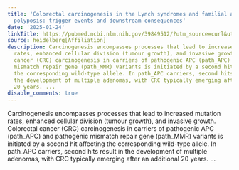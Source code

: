 ```yaml
---
title: 'Colorectal carcinogenesis in the Lynch syndromes and familial adenomatous
  polyposis: trigger events and downstream consequences'
date: '2025-01-24'
linkTitle: https://pubmed.ncbi.nlm.nih.gov/39849512/?utm_source=curl&utm_medium=rss&utm_campaign=pubmed-2&utm_content=1FakS-2QOkCT8HsMOQP1bCRQ4YzyumYOmxmF0moLsQ3dFB1E9V&fc=20220326224207&ff=20250124170819&v=2.18.0.post9+e462414
source: heidelberg[Affiliation]
description: Carcinogenesis encompasses processes that lead to increased mutation
  rates, enhanced cellular division (tumour growth), and invasive growth. Colorectal
  cancer (CRC) carcinogenesis in carriers of pathogenic APC (path_APC) and pathogenic
  mismatch repair gene (path_MMR) variants is initiated by a second hit affecting
  the corresponding wild-type allele. In path_APC carriers, second hits result in
  the development of multiple adenomas, with CRC typically emerging after an additional
  20 years. ...
disable_comments: true
---
```

Carcinogenesis encompasses processes that lead to increased mutation rates, enhanced cellular division (tumour growth), and invasive growth. Colorectal cancer (CRC) carcinogenesis in carriers of pathogenic APC (path_APC) and pathogenic mismatch repair gene (path_MMR) variants is initiated by a second hit affecting the corresponding wild-type allele. In path_APC carriers, second hits result in the development of multiple adenomas, with CRC typically emerging after an additional 20 years. ...